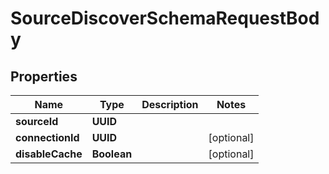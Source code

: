 

# SourceDiscoverSchemaRequestBody


## Properties

| Name | Type | Description | Notes |
|------------ | ------------- | ------------- | -------------|
|**sourceId** | **UUID** |  |  |
|**connectionId** | **UUID** |  |  [optional] |
|**disableCache** | **Boolean** |  |  [optional] |



